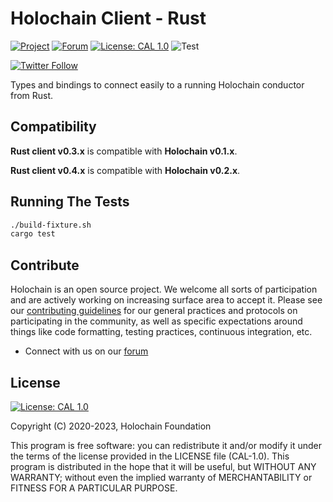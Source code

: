 # Holochain Client - Rust

[![Project](https://img.shields.io/badge/project-holochain-blue.svg?style=flat-square)](http://holochain.org/)
[![Forum](https://img.shields.io/badge/chat-forum%2eholochain%2enet-blue.svg?style=flat-square)](https://forum.holochain.org)
[![License: CAL 1.0](https://img.shields.io/badge/License-CAL%201.0-blue.svg)](https://github.com/holochain/cryptographic-autonomy-license)
![Test](https://github.com/holochain/holochain-client-rust/actions/workflows/test.yml/badge.svg?branch=main)

[![Twitter Follow](https://img.shields.io/twitter/follow/holochain.svg?style=social&label=Follow)](https://twitter.com/holochain)

Types and bindings to connect easily to a running Holochain conductor from Rust.

## Compatibility

**Rust client v0.3.x** is compatible with **Holochain v0.1.x**.  

**Rust client v0.4.x** is compatible with **Holochain v0.2.x**.

## Running The Tests

``` bash
./build-fixture.sh
cargo test
```

## Contribute
Holochain is an open source project. We welcome all sorts of participation and are actively working on increasing surface area to accept it. Please see our [contributing guidelines](/CONTRIBUTING.md) for our general practices and protocols on participating in the community, as well as specific expectations around things like code formatting, testing practices, continuous integration, etc.

* Connect with us on our [forum](https://forum.holochain.org)

## License
 [![License: CAL 1.0](https://img.shields.io/badge/License-CAL%201.0-blue.svg)](https://github.com/holochain/cryptographic-autonomy-license)

Copyright (C) 2020-2023, Holochain Foundation

This program is free software: you can redistribute it and/or modify it under the terms of the license
provided in the LICENSE file (CAL-1.0).  This program is distributed in the hope that it will be useful,
but WITHOUT ANY WARRANTY; without even the implied warranty of MERCHANTABILITY or FITNESS FOR A PARTICULAR
PURPOSE.
